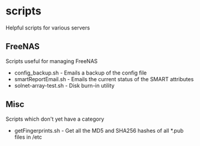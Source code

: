 # scripts
Helpful scripts for various servers

## FreeNAS
Scripts useful for managing FreeNAS
* config_backup.sh - Emails a backup of the config file
* smartReportEmail.sh - Emails the current status of the SMART attributes
* solnet-array-test.sh - Disk burn-in utility

## Misc
Scripts which don't yet have a category
* getFingerprints.sh - Get all the MD5 and SHA256 hashes of all \*.pub files in /etc
